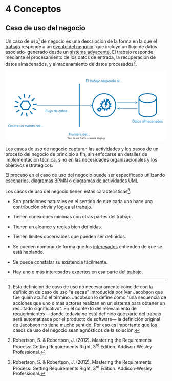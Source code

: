 # 4 Conceptos

## Caso de uso del negocio

Un caso de uso[^1] de negocio es una descripción de la forma en la que el
[trabajo](./4_Trabajo_y_area_de_trabajo.md) responde a un [evento del
negocio](./4_Evento_del_negocio.md) ‑que incluye un flujo de datos asociado‑
generado desde un [sistema adyacente](./4_Sistema_adyacente.md). El trabajo
responde mediante el procesamiento de los datos de entrada, la recuperación de
datos almacenados, y almacenamiento de datos procesados[^2].

[^1]: Esta definición de caso de uso no necesariamente coincide con la
    definición de caso de uso "a secas" introducida por Ivar Jacobson que fue
    quién acuñó el término. Jacobson lo define como "una secuencia de acciones
    que uno o más actores realizan en un sistema para obtener un resultado
    significativo"[^3]. En el contexto del relevamiento de requerimientos —donde
    todavía no está definido qué parte del trabajo será automatizada por el
    producto de software— la definición original de Jacobson no tiene mucho
    sentido. Por eso es importante que los casos de uso del negocio sean
    agnósticos de la solución.

[^2]: Robertson, S. & Robertson, J. (2012). Mastering the Requirements Process:
Getting Requirements Right, 3<sup>rd</sup> Edition. Addison-Wesley Professional.

[^3]: Jacobson, I., Christerson, M., Jonsson, P., & Övergaard, G. (1992).
    Object-Oriented Software Engineering: A Use Case Driven Approach.
    Addison-Wesley.

![BUC](/diagrams/BUC.svg)

Los casos de uso de negocio capturan las actividades y los pasos de un proceso
del negocio de principio a fin, sin enfocarse en detalles de implementación
técnica, sino en las necesidades organizacionales y los objetivos estratégicos.

El proceso en el caso de uso del negocio puede ser especificado utilizando
[escenarios](/4_Conceptos/Escenario.md),
[diagramas BPMN](/2_Tecnicas_y_herramientas/2_4_4_Diagramas_BPMN.md) o
[diagramas de actividades
UML](/2_Tecnicas_y_herramientas/2_4_1_Diagramas_de_actividades_UML.md)

Los casos de uso del negocio tienen estas características[^2]:

* Son particiones naturales en el sentido de que cada uno hace una contribución
  obvia y lógica al trabajo.

* Tienen conexiones mínimas con otras partes del trabajo.

* Tienen un alcance y reglas bien definidas.

* Tienen límites observables que pueden ser definidos.

* Se pueden nombrar de forma que los [interesados](./4_Interesado.md) entienden
  de qué se está hablando.

* Se puede constatar su existencia fácilmente.

* Hay uno o más interesados expertos en esa parte del trabajo.

